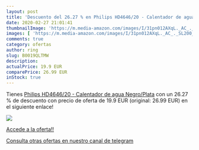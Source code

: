 ```yaml
---
layout: post
title: 'Descuento del 26.27 % en Philips HD4646/20 - Calentador de agua  '
date: 2020-02-27 21:01:41
thumbnailImage: 'https://m.media-amazon.com/images/I/31pn012AXqL._AC_._SL200_.jpg'
images: [ 'https://m.media-amazon.com/images/I/31pn012AXqL._AC_._SL200_.jpg' ]
comments: true
category: ofertas
author: ring
slug: B0019QLTMW
description:
actualPrice: 19.9 EUR
comparePrice: 26.99 EUR
inStock: true
---
```


Tienes [Philips HD4646/20 - Calentador de agua  Negro/Plata](https://www.amazon.com/dp/B0019QLTMW/?tag=redken08-20) con un 26.27 % de descuento con precio de oferta de 19.9 EUR (original: 26.99 EUR) en el siguiente enlace!

[![](https://m.media-amazon.com/images/I/31pn012AXqL._AC_._SL200_.jpg)](https://www.amazon.com/dp/B0019QLTMW/?tag=redken08-20)

[Accede a la oferta!!](https://www.amazon.com/dp/B0019QLTMW/?tag=redken08-20)

[Consulta otras ofertas en nuestro canal de telegram](https://t.me/s/ofertas25)

